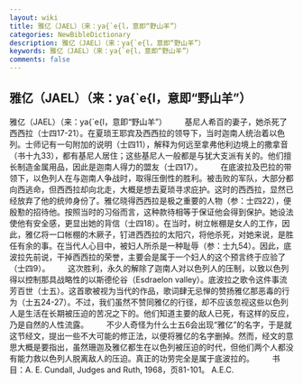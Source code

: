 ```yaml
---
layout: wiki
title: 雅亿（JAEL）（来：ya{`e{l，意即“野山羊”）
categories: NewBibleDictionary
description: 雅亿（JAEL）（来：ya{`e{l，意即“野山羊”）
keywords: 雅亿（JAEL）（来：ya{`e{l，意即“野山羊”）
comments: false
---
```


## 雅亿（JAEL）（来：ya{`e{l，意即“野山羊”）



雅亿（JAEL）（来：ya{`e{l，意即“野山羊”）
　　基尼人希百的妻子，她杀死了西西拉（士四17-21）。在夏琐王耶宾及西西拉的领导下，当时迦南人统治着以色列。士师记有一句附加的说明（士四11），解释为何远至拿弗他利边境上的撒拿音（书十九33），都有基尼人居住；这些基尼人一般都是与犹大支派有关的。他们擅长制造金属用品，因此是迦南人得力的盟友（士四17）。
　　在底波拉及巴拉的带领下，以色列人在与迦南人争战时，取得压倒性的胜利。被击败的军队，大部分都向西逃命，但西西拉却向北走，大概是想去夏琐寻求庇护。这时的西西拉，显然已经放弃了他的统帅身份了。雅亿晓得西西拉是极之重要的人物（参：士四22），便殷懃的招待他。按照当时的习俗而言，这种款待相等于保证他会得到保护。她设法使他有安全感，更显出她的背信（士四18）。在当时，树立帐棚是女人的工作，因此，雅亿将一口帐棚的木厥子，钉进西西拉的太阳穴，将他杀死，对她来说，是胜任有余的事。在当代人心目中，被妇人所杀是一种耻辱（参：士九54）。因此，底波拉先前说，干掉西西拉的荣誉，主要会是属于一个妇人的这个预言终于应验了（士四9）。
　　这次胜利，永久的解除了迦南人对以色列人的压制，以致以色列得以控制那具战略性的以斯德伦谷（Esdraelon valley）。底波拉之歌令这件事流芳百世（士五）。这首歌被视为当代的作品，歌词肆无忌惮的赞扬雅亿那恶毒的行为（士五24-27）。不过，我们虽然不赞同雅亿的行径，却不应该忽视这些以色列人是生活在长期被压迫的苦况之下的。他们知道主要的敌人已死，有这样的反应，乃是自然的人性流露。
　　不少人奇怪为什么士五6会出现“雅亿”的名字，于是就这节经文，提出一些不大可能的修正法，以便将雅亿的名字删掉。然而，经文的意思大概是要指出，虽然珊迦及雅亿都生在以色列被压迫的时代，但他们两个人都没有能力救以色列人脱离敌人的压迫。真正的功劳完全是属于底波拉的。
　　书目：A. E. Cundall, Judges and Ruth, 1968，页81-101。
A.E.C.




